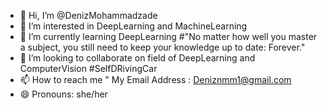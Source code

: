 - 👋 Hi, I’m @DenizMohammadzade
- 👀 I’m interested in DeepLearning and MachineLearning
- 🌱 I’m currently learning DeepLearning #"No matter how well you master a subject, you still need to keep your knowledge up to date: Forever."
- 💞️ I’m looking to collaborate on field of DeepLearning and ComputerVision #SelfDRivingCar
- 📫 How to reach me " My Email Address : Deniznmm1@gmail.com
- 😄 Pronouns: she/her

<!---
DenizMohammadzade/DenizMohammadzade is a ✨ special ✨ repository because its `README.md` (this file) appears on your GitHub profile.
You can click the Preview link to take a look at your changes.
--->
